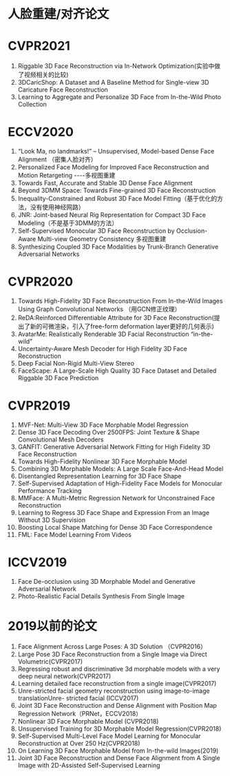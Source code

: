 # 人脸重建/对齐论文
# CVPR2021
1. Riggable 3D Face Reconstruction via In-Network Optimization(实验中做了视频相关的比较)
2. 3DCaricShop: A Dataset and A Baseline Method for Single-view 3D Caricature Face Reconstruction
3. Learning to Aggregate and Personalize 3D Face from In-the-Wild Photo Collection

# ECCV2020
1. “Look Ma, no landmarks!” – Unsupervised, Model-based Dense Face Alignment （密集人脸对齐）
2. Personalized Face Modeling for Improved Face Reconstruction and Motion Retargeting ----多视图重建
3. Towards Fast, Accurate and Stable 3D Dense Face Alignment
4. Beyond 3DMM Space: Towards Fine-grained 3D Face Reconstruction
5. Inequality-Constrained and Robust 3D Face Model Fitting（基于优化的方法，没有使用神经网路）
6. JNR: Joint-based Neural Rig Representation for Compact 3D Face Modeling（不是基于3DMM的方法）
7. Self-Supervised Monocular 3D Face Reconstruction by Occlusion-Aware Multi-view Geometry Consistency 多视图重建
8. Synthesizing Coupled 3D Face Modalities by Trunk-Branch Generative Adversarial Networks

# CVPR2020
1. Towards High-Fidelity 3D Face Reconstruction From In-the-Wild Images Using Graph Convolutional Networks  （用GCN修正纹理）
2. ReDA:Reinforced Differentiable Attribute for 3D Face Reconstruction(提出了新的可微渲染，引入了free-form deformation layer更好的几何表示)
3. AvatarMe: Realistically Renderable 3D Facial Reconstruction “in-the-wild”
4. Uncertainty-Aware Mesh Decoder for High Fidelity 3D Face Reconstruction
5. Deep Facial Non-Rigid Multi-View Stereo
6. FaceScape: A Large-Scale High Quality 3D Face Dataset and Detailed Riggable 3D Face Prediction

# CVPR2019
1. MVF-Net: Multi-View 3D Face Morphable Model Regression
2. Dense 3D Face Decoding Over 2500FPS: Joint Texture & Shape Convolutional Mesh Decoders
3. GANFIT: Generative Adversarial Network Fitting for High Fidelity 3D Face Reconstruction
4. Towards High-Fidelity Nonlinear 3D Face Morphable Model
5. Combining 3D Morphable Models: A Large Scale Face-And-Head Model
6. Disentangled Representation Learning for 3D Face Shape
7. Self-Supervised Adaptation of High-Fidelity Face Models for Monocular Performance Tracking
8. MMFace: A Multi-Metric Regression Network for Unconstrained Face Reconstruction
9. Learning to Regress 3D Face Shape and Expression From an Image Without 3D Supervision
10. Boosting Local Shape Matching for Dense 3D Face Correspondence
11. FML: Face Model Learning From Videos

# ICCV2019
1. Face De-occlusion using 3D Morphable Model and Generative Adversarial Network
2. Photo-Realistic Facial Details Synthesis From Single Image

# 2019以前的论文
1. Face Alignment Across Large Poses: A 3D Solution （CVPR2016）
2. Large Pose 3D Face Reconstruction from a Single Image via Direct Volumetric(CVPR2017)
3. Regressing robust and discriminative 3d morphable models with a very deep neural network(CVPR2017)
4. Learning detailed face reconstruction from a single image(CVPR2017)
5. Unre-stricted facial geometry reconstruction using image-to-image translationUnre- stricted facial (ICCV2017)
6. Joint 3D Face Reconstruction and Dense Alignment with Position Map Regression Network（PRNet，ECCV2018）
7. Nonlinear 3D Face Morphable Model (CVPR2018)
8. Unsupervised Training for 3D Morphable Model Regression(CVPR2018)
9. Self-Supervised Multi-Level Face Model Learning for Monocular Reconstruction at Over 250 Hz(CVPR2018)
10. On Learning 3D Face Morphable Model from In-the-wild Images(2019)
11. Joint 3D Face Reconstruction and Dense Face Alignment from A Single Image with 2D-Assisted Self-Supervised Learning

